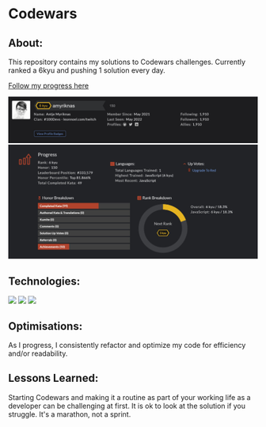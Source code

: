 # Codewars

## About:

This repository contains my solutions to Codewars challenges. Currently ranked a 6kyu and pushing 1 solution every day.

<a target="_blank" href="https://www.codewars.com/users/amyriknas" >Follow my progress here</a>

![alt tag](https://github.com/PurpleShadow1975/Codewars/blob/main/images/Codewars%20-%20screenshot1.jpg)
![alt tag](https://github.com/PurpleShadow1975/Codewars/blob/main/images/Codewars%20-%20screenshot2.jpg)

## Technologies:

<p float="left">
<img src="https://img.shields.io/badge/JavaScript-323330?style=for-the-badge&logo=javascript&logoColor=F7DF1E"/>
<img src="https://img.shields.io/badge/HTML5-E34F26?style=for-the-badge&logo=html5&logoColor=white"/>
<img src="https://img.shields.io/badge/CSS3-1572B6?style=for-the-badge&logo=css3&logoColor=white"/>
</p>

## Optimisations:

As I progress, I consistently refactor and optimize my code for efficiency and/or readability.

## Lessons Learned:

Starting Codewars and making it a routine as part of your working life as a developer can be challenging at first.
It is ok to look at the solution if you struggle. It's a marathon, not a sprint.
